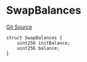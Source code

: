# SwapBalances
[Git Source](https://github.com/ArrakisFinance/arrakis-modular/blob/main/src/structs/SUniswapV4.sol)


```solidity
struct SwapBalances {
    uint256 initBalance;
    uint256 balance;
}
```

